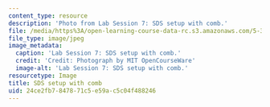 ```yaml
---
content_type: resource
description: 'Photo from Lab Session 7: SDS setup with comb.'
file: /media/https%3A/open-learning-course-data-rc.s3.amazonaws.com/5-36-biochemistry-laboratory-spring-2009/24ce2fb7847871c5e59ac5c04f488246_Lab7_1.jpg
file_type: image/jpeg
image_metadata:
  caption: 'Lab Session 7: SDS setup with comb.'
  credit: 'Credit: Photograph by MIT OpenCourseWare'
  image-alt: 'Lab Session 7: SDS setup with comb.'
resourcetype: Image
title: SDS setup with comb
uid: 24ce2fb7-8478-71c5-e59a-c5c04f488246
---
```

